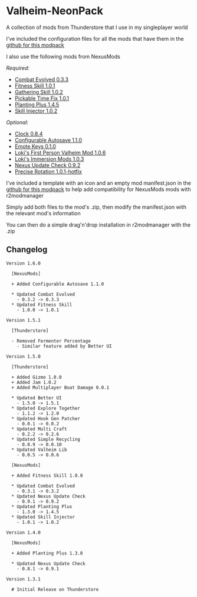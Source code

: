 # Valheim-NeonPack

A collection of mods from Thunderstore that I use in my singleplayer world

I've included the configuration files for all the mods that have them in the [github for this modpack][github]

I also use the following mods from NexusMods

_Required:_

- [Combat Evolved 0.3.3][combat-evolved]
- [Fitness Skill 1.0.1][fitness-skill]
- [Gathering Skill 1.0.2][gathering-skill]
- [Pickable Time Fix 1.0.1][pickable-time-fix]
- [Planting Plus 1.4.5][planting-plus]
- [Skill Injector 1.0.2][skill-injector]

_Optional:_

- [Clock 0.8.4][clock]
- [Configurable Autosave 1.1.0][configurable-autosave]
- [Emote Keys 0.1.0][emote-keys]
- [Loki's First Person Valheim Mod 1.0.6][lokis-first-person]
- [Loki's Immersion Mods 1.0.3][lokis-immersion]
- [Nexus Update Check 0.9.2][nexus-update-check]
- [Precise Rotation 1.0.1-hotfix][precise-rotation]

I've included a template with an icon and an empty mod manifest.json in the [github for this modpack][github] to help add compatibility for NexusMods mods with r2modmanager

Simply add both files to the mod's .zip, then modify the manifest.json with the relevant mod's information

You can then do a simple drag'n'drop installation in r2modmanager with the .zip

## Changelog

```text
Version 1.6.0

  [NexusMods]

  + Added Configurable Autosave 1.1.0

  * Updated Combat Evolved
    - 0.3.2 -> 0.3.3
  * Updated Fitness Skill
    - 1.0.0 -> 1.0.1
```

```text
Version 1.5.1

  [Thunderstore]

  - Removed Fermenter Percentage
    - Similar feature added by Better UI
```

```text
Version 1.5.0

  [Thunderstore]

  + Added Gizmo 1.0.0
  + Added Jam 1.0.2
  + Added Multiplayer Boat Damage 0.0.1

  * Updated Better UI
    - 1.5.0 -> 1.5.1
  * Updated Explore Together
    - 1.1.2 -> 1.2.0
  * Updated Hook Gen Patcher
    - 0.0.1 -> 0.0.2
  * Updated Multi Craft
    - 0.2.2 -> 0.2.6
  * Updated Simple Recycling
    - 0.0.9 -> 0.0.10
  * Updated Valheim Lib
    - 0.0.5 -> 0.0.6

  [NexusMods]

  + Added Fitness Skill 1.0.0

  * Updated Combat Evolved
    - 0.3.1 -> 0.3.2
  * Updated Nexus Update Check
    - 0.9.1 -> 0.9.2
  * Updated Planting Plus
    - 1.3.0 -> 1.4.5
  * Updated Skill Injector
    - 1.0.1 -> 1.0.2
```

```text
Version 1.4.0

  [NexusMods]

  + Added Planting Plus 1.3.0

  * Updated Nexus Update Check
    - 0.8.1 -> 0.9.1
```

```text
Version 1.3.1

  # Initial Release on Thunderstore
```

[github]: https://github.com/NeonCarbide/Valheim-NeonPack

<!-- Mod Links -->

[clock]: https://www.nexusmods.com/valheim/mods/85
[combat-evolved]: https://www.nexusmods.com/valheim/mods/301
[configurable-autosave]: https://www.nexusmods.com/valheim/mods/199
[emote-keys]: https://www.nexusmods.com/valheim/mods/318
[fitness-skill]: https://www.nexusmods.com/valheim/mods/388
[gathering-skill]: https://www.nexusmods.com/valheim/mods/342
[lokis-first-person]: https://www.nexusmods.com/valheim/mods/100
[lokis-immersion]: https://www.nexusmods.com/valheim/mods/139
[nexus-update-check]: https://www.nexusmods.com/valheim/mods/102
[pickable-time-fix]: https://www.nexusmods.com/valheim/mods/335
[planting-plus]: https://www.nexusmods.com/valheim/mods/274
[precise-rotation]: https://www.nexusmods.com/valheim/mods/202
[skill-injector]: https://www.nexusmods.com/valheim/mods/341
